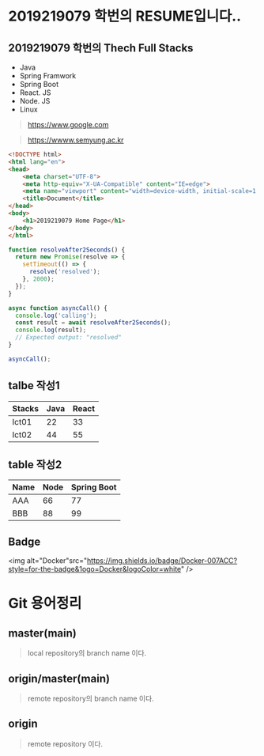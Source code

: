 # 2019219079 학번의 RESUME입니다..

## 2019219079 학번의 Thech Full Stacks
- Java
- Spring Framwork
- Spring Boot
- React. JS
- Node. JS
- Linux

> https://www.google.com

> https://wwww.semyung.ac.kr

```html
<!DOCTYPE html>
<html lang="en">
<head>
    <meta charset="UTF-8">
    <meta http-equiv="X-UA-Compatible" content="IE=edge">
    <meta name="viewport" content="width=device-width, initial-scale=1.0">
    <title>Document</title>
</head>
<body>
    <h1>2019219079 Home Page</h1>
</body>
</html>
```

```javascript
function resolveAfter2Seconds() {
  return new Promise(resolve => {
    setTimeout(() => {
      resolve('resolved');
    }, 2000);
  });
}

async function asyncCall() {
  console.log('calling');
  const result = await resolveAfter2Seconds();
  console.log(result);
  // Expected output: "resolved"
}

asyncCall();
```

## talbe 작성1
| Stacks | Java | React |
| ------ | ---- | ----- |
| Ict01  | 22   | 33    |
| Ict02  | 44   | 55    |

## table 작성2
| Name | Node | Spring Boot |
|------|------|-------------|
| AAA  | 66   | 77          |
| BBB  | 88   | 99          |


## Badge
<img alt="Docker"src="https://img.shields.io/badge/Docker-007ACC?style=for-the-badge&1ogo=Docker&logoColor=white" />



# Git 용어정리

## master(main)
> local repository의 branch name 이다.


## origin/master(main)
> remote repository의 branch name 이다.

## origin 
> remote repository 이다.
